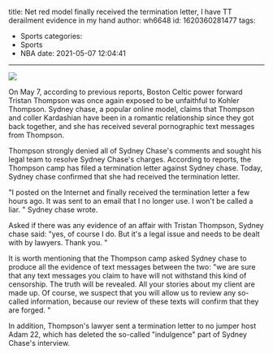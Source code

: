 title: Net red model  finally received the termination letter, I have TT derailment evidence in my hand
author: wh6648
id: 1620360281477
tags: 
- Sports
categories: 
- Sports
- NBA
date: 2021-05-07 12:04:41
---
![](https://p0.itc.cn/q_70/images01/20210507/6a26036fa2ae46738096eaad763c5ae7.jpeg)


On May 7, according to previous reports, Boston Celtic power forward Tristan Thompson was once again exposed to be unfaithful to Kohler Thompson. Sydney chase, a popular online model, claims that Thompson and coller Kardashian have been in a romantic relationship since they got back together, and she has received several pornographic text messages from Thompson.

Thompson strongly denied all of Sydney Chase's comments and sought his legal team to resolve Sydney Chase's charges. According to reports, the Thompson camp has filed a termination letter against Sydney chase. Today, Sydney chase confirmed that she had received the termination letter.

"I posted on the Internet and finally received the termination letter a few hours ago. It was sent to an email that I no longer use. I won't be called a liar. " Sydney chase wrote.

Asked if there was any evidence of an affair with Tristan Thompson, Sydney chase said: "yes, of course I do. But it's a legal issue and needs to be dealt with by lawyers. Thank you. "

It is worth mentioning that the Thompson camp asked Sydney chase to produce all the evidence of text messages between the two: "we are sure that any text messages you claim to have will not withstand this kind of censorship. The truth will be revealed. All your stories about my client are made up. Of course, we suspect that you will allow us to review any so-called information, because our review of these texts will confirm that they are forged. "

In addition, Thompson's lawyer sent a termination letter to no jumper host Adam 22, which has deleted the so-called "indulgence" part of Sydney Chase's interview.

